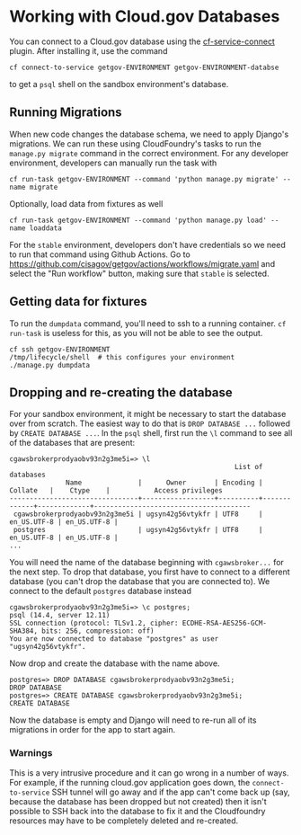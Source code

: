 # Working with Cloud.gov Databases

You can connect to a Cloud.gov database using the
[cf-service-connect](https://github.com/cloud-gov/cf-service-connect) plugin.
After installing it, use the command

```shell
cf connect-to-service getgov-ENVIRONMENT getgov-ENVIRONMENT-databse
```

to get a `psql` shell on the sandbox environment's database.

## Running Migrations

When new code changes the database schema, we need to apply Django's migrations.
We can run these using CloudFoundry's tasks to run the `manage.py migrate`
command in the correct environment. For any developer environment, developers
can manually run the task with

```shell
cf run-task getgov-ENVIRONMENT --command 'python manage.py migrate' --name migrate
```

Optionally, load data from fixtures as well

```shell
cf run-task getgov-ENVIRONMENT --command 'python manage.py load' --name loaddata
```

For the `stable` environment, developers don't have credentials so we need to
run that command using Github Actions. Go to
<https://github.com/cisagov/getgov/actions/workflows/migrate.yaml> and select
the "Run workflow" button, making sure that `stable` is selected.

## Getting data for fixtures

To run the `dumpdata` command, you'll need to ssh to a running container. `cf run-task` is useless for this, as you will not be able to see the output.

```shell
cf ssh getgov-ENVIRONMENT
/tmp/lifecycle/shell  # this configures your environment
./manage.py dumpdata
```

## Dropping and re-creating the database

For your sandbox environment, it might be necessary to start the database over from scratch.
The easiest way to do that is `DROP DATABASE ...` followed by `CREATE DATABASE
...`. In the `psql` shell, first run the `\l` command to see all of the
databases that are present:

```shell
cgawsbrokerprodyaobv93n2g3me5i=> \l
                                                        List of databases
              Name              |      Owner       | Encoding |   Collate   |    Ctype    |           Access privileges
--------------------------------+------------------+----------+-------------+-------------+---------------------------------------
 cgawsbrokerprodyaobv93n2g3me5i | ugsyn42g56vtykfr | UTF8     | en_US.UTF-8 | en_US.UTF-8 |
 postgres                       | ugsyn42g56vtykfr | UTF8     | en_US.UTF-8 | en_US.UTF-8 |
...
```

You will need the name of the database beginning with `cgawsbroker...` for the
next step. To drop that database, you first have to connect to a different
database (you can't drop the database that you are connected to). We connect to
the default `postgres` database instead

```shell
cgawsbrokerprodyaobv93n2g3me5i=> \c postgres;
psql (14.4, server 12.11)
SSL connection (protocol: TLSv1.2, cipher: ECDHE-RSA-AES256-GCM-SHA384, bits: 256, compression: off)
You are now connected to database "postgres" as user "ugsyn42g56vtykfr".
```

Now drop and create the database with the name above.

```shell
postgres=> DROP DATABASE cgawsbrokerprodyaobv93n2g3me5i;
DROP DATABASE
postgres=> CREATE DATABASE cgawsbrokerprodyaobv93n2g3me5i;
CREATE DATABASE
```

Now the database is empty and Django will need to re-run all of its migrations
in order for the app to start again.

### Warnings

This is a very intrusive procedure and it can go wrong in a number of ways.
For example, if the running cloud.gov application goes down, the
`connect-to-service` SSH tunnel will go away and if the app can't come back up
(say, because the database has been dropped but not created) then it isn't
possible to SSH back into the database to fix it and the Cloudfoundry
resources may have to be completely deleted and re-created.
